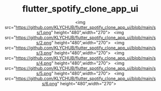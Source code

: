 <b><h1 align="center">flutter_spotify_clone_app_ui</h1></b>

<div class="photo-container" align="center">

  <img src="https://github.com/KLYCHUB/flutter_spotify_clone_app_ui/blob/main/ss/1.png" height="480",width="270">
  &nbsp;
  <img src="https://github.com/KLYCHUB/flutter_spotify_clone_app_ui/blob/main/ss/2.png" height="480",width="270">
  &nbsp;
  <img src="https://github.com/KLYCHUB/flutter_spotify_clone_app_ui/blob/main/ss/3.png" height="480",width="270">
  &nbsp;
  <img src="https://github.com/KLYCHUB/flutter_spotify_clone_app_ui/blob/main/ss/4.png" height="480",width="270">
  &nbsp;
  <img src="https://github.com/KLYCHUB/flutter_spotify_clone_app_ui/blob/main/ss/5.png" height="480",width="270">
  &nbsp;
  <img src="https://github.com/KLYCHUB/flutter_spotify_clone_app_ui/blob/main/ss/6.png" height="480",width="270">
  &nbsp;
  
</div>

